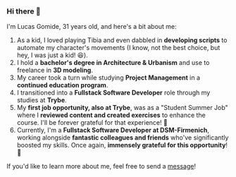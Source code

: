 ### Hi there 👋

I'm Lucas Gomide, 31 years old, and here's a bit about me:

1. As a kid, I loved playing Tibia and even dabbled in **developing scripts** to automate my character's movements (I know, not the best choice, but hey, I was just a kid! 😆).
2. I hold a **bachelor's degree in Architecture & Urbanism** and use to freelance in **3D modeling**.
3. My career took a turn while studying **Project Management** in a **continued education program**.
4. I transitioned into a **Fullstack Software Developer** role through my studies at **Trybe**.
5. My **first job opportunity, also at Trybe**, was as a "Student Summer Job" where I **reviewed content and created exercises** to enhance the course. I'll be forever grateful for that experience! 💚
6. Currently, I'm a **Fullstack Software Developer at DSM-Firmenich**, working alongside **fantastic colleagues and friends** who've significantly boosted my skills. Once again, **immensely grateful for this opportunity**! 💚

If you'd like to learn more about me, feel free to send a [message](https://www.linkedin.com/in/lucassgomide/?locale=en_US)!
